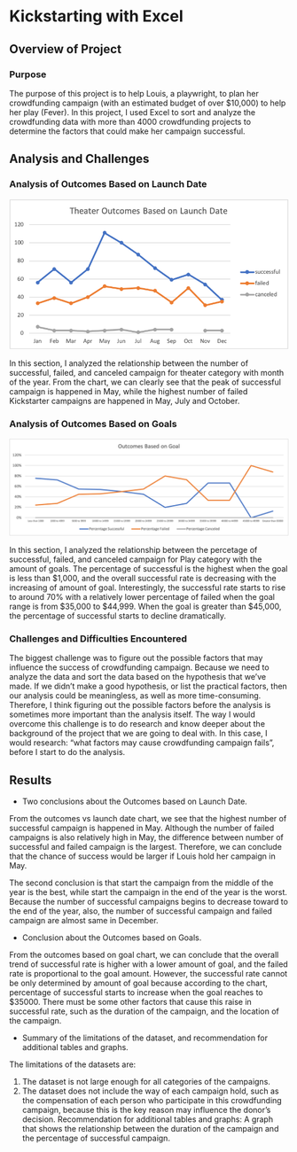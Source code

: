 # Kickstarting with Excel

## Overview of Project

### Purpose
The purpose of this project is to help Louis, a playwright, to plan her crowdfunding campaign (with an estimated budget of over $10,000) to help her play (Fever). In this project, I used Excel to sort and analyze the crowdfunding data with more than 4000 crowdfunding projects to determine the factors that could make her campaign successful.
## Analysis and Challenges
### Analysis of Outcomes Based on Launch Date
![](resources/Theater_Outcomes_vs_Launch.png)

In this section, I analyzed the relationship between the number of successful, failed, and canceled campaign for theater category with month of the year. 
From the chart, we can clearly see that the peak of successful campaign is happened in May, while the highest number of failed Kickstarter campaigns are happened in May, July and October. 

### Analysis of Outcomes Based on Goals
![](resources/Outcomes_vs_Goals.png)

In this section, I analyzed the relationship between the percetage of successful, failed, and canceled campaign for Play category with the amount of goals. The percentage of successful is the highest when the goal is less than $1,000, and the overall successful rate is decreasing with the increasing of amount of goal. Interestingly, the successful rate starts to rise to around 70% with a relatively lower percentage of failed when the goal range is from $35,000 to $44,999. When the goal is greater than $45,000, the percentage of successful starts to decline dramatically.


### Challenges and Difficulties Encountered
The biggest challenge was to figure out the possible factors that may influence the success of crowdfunding campaign. Because we need to analyze the data and sort the data based on the hypothesis that we’ve made. If we didn’t make a good hypothesis, or list the practical factors, then our analysis could be meaningless, as well as more time-consuming. Therefore, I think figuring out the possible factors before the analysis is sometimes more important than the analysis itself. The way I would overcome this challenge is to do research and know deeper about the background of the project that we are going to deal with. In this case, I would research: “what factors may cause crowdfunding campaign fails”, before I start to do the analysis.

## Results

- Two conclusions about the Outcomes based on Launch Date.

From the outcomes vs launch date chart, we see that the highest number of successful campaign is happened in May. Although the number of failed campaigns is also relatively high in May, the difference between number of successful and failed campaign is the largest. Therefore, we can conclude that the chance of success would be larger if Louis hold her campaign in May. 

The second conclusion is that start the campaign from the middle of the year is the best, while start the campaign in the end of the year is the worst. Because the number of successful campaigns begins to decrease toward to the end of the year, also, the number of successful campaign and failed campaign are almost same in December.

- Conclusion about the Outcomes based on Goals.

From the outcomes based on goal chart, we can conclude that the overall trend of successful rate is higher with a lower amount of goal, and the failed rate is proportional to the goal amount.  However, the successful rate cannot be only determined by amount of goal because according to the chart, percentage of successful starts to increase when the goal reaches to $35000. There must be some other factors that cause this raise in successful rate, such as the duration of the campaign, and the location of the campaign.

- Summary of the limitations of the dataset, and recommendation for additional tables and graphs.

The limitations of the datasets are:
1. The dataset is not large enough for all categories of the campaigns. 
2. The dataset does not include the way of each campaign hold, such as the compensation of each person who participate in this crowdfunding campaign, because this is the key reason may influence the donor’s decision.
Recommendation for additional tables and graphs:
A graph that shows the relationship between the duration of the campaign and the percentage of successful campaign.
